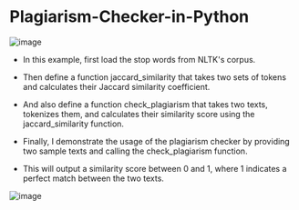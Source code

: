 # Plagiarism-Checker-in-Python

![image](https://user-images.githubusercontent.com/108143680/229347735-fd42fd19-efd9-4a21-a984-a16ba80fb7fe.png)



- In this example, first load the stop words from NLTK's corpus. 
- Then define a function jaccard_similarity that takes two sets of tokens and calculates their Jaccard similarity coefficient.
- And also define a function check_plagiarism that takes two texts, tokenizes them, and calculates their similarity score using the jaccard_similarity      function.

- Finally, I demonstrate the usage of the plagiarism checker by providing two sample texts and calling the check_plagiarism function. 
- This will output a similarity score between 0 and 1, where 1 indicates a perfect match between the two texts.

![image](https://user-images.githubusercontent.com/108143680/229347926-19a8c67d-a958-4c31-8aae-2b047d0a9348.png)
